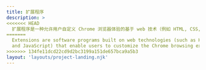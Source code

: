 ```yaml
---
title: 扩展程序
description: >
<<<<<<< HEAD
  扩展程序是一种允许用户自定义 Chrome 浏览器体验的基于 web 技术（例如 HTML, CSS, and JavaScript）的软件程序。
=======
  Extensions are software programs built on web technologies (such as HTML, CSS,
  and JavaScript) that enable users to customize the Chrome browsing experience.
>>>>>>> 134fe11dcd22cd9d2bc3199a151de657bca9a5b3
layout: 'layouts/project-landing.njk'
---
```

